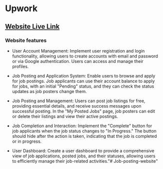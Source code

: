 # Upwork 

## [Website Live Link](https://job-posting-upwork.netlify.app) 

### Website features

- User Account Management: Implement user registration and login functionality, allowing users to create accounts with email and password or via Google authentication. Users can access and manage their profiles.

- Job Posting and Application System: Enable users to browse and apply for job postings. Job applicants can use their account balance to apply for jobs, with an initial "Pending" status, and they can check the status updates as job posters change them.

- Job Posting and Management: Users can post job listings for free, providing essential details, and receive success messages upon successful posting. In the "My Posted Jobs" page, job posters can edit or delete their listings and view their active postings.

- Job Completion and Interaction: Implement the "Complete" button for job applicants when the job status changes to "In Progress." The button should hide after the action is taken, indicating that the job is completed or in progress.

- User Dashboard: Create a user dashboard to provide a comprehensive view of job applications, posted jobs, and their statuses, allowing users to efficiently manage their job-related activities."# Job-posting-website" 
